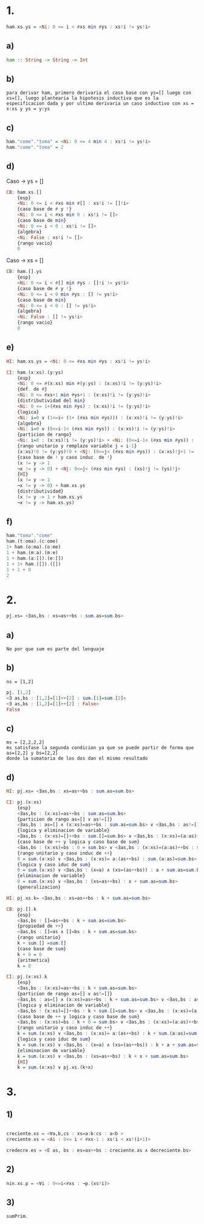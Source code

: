 # 1.
```haskell
ham.xs.ys = <Ni: 0 <= i < #xs min #ys : xs!i != ys!i>
```

## a)
```haskell
ham :: String -> String -> Int
```

## b)
    para derivar ham, primero derivaria el caso base con ys=[] luego con xs=[], luego plantearia la hipotesis inductiva que es la especificacion dada y por ultimo derivaria un caso inductivo con xs = x:xs y ys = y:ys

## c)
```haskell
ham."come"."toma" = <Ni: 0 <= 4 min 4 : xs!i != ys!i>
ham."come"."toma" = 2
```

## d)
Caso -> ys = []
```haskell
CB: ham.xs.[]
    {esp}	
    <Ni: 0 <= i < #xs min #[] : xs!i != []!i>
    {caso base de # y !}
    <Ni: 0 <= i < #xs min 0 : xs!i != []>
    {caso base de min}
    <Ni: 0 <= i < 0 : xs!i != []>
    {algebra}
    <Ni: False : xs!i != []>
    {rango vacio}
    0
```
Caso -> xs = []
```haskell
CB: ham.[].ys
    {esp}	
    <Ni: 0 <= i < #[] min #ys : []!i != ys!i>
    {caso base de # y !}
    <Ni: 0 <= i < 0 min #ys : [] != ys!i>
    {caso base de min}
    <Ni: 0 <= i < 0 : [] != ys!i>
    {algebra}
    <Ni: False : [] != ys!i>
    {rango vacio}
    0
```

## e)

```haskell
HI: ham.xs.ys = <Ni: 0 <= #xs min #ys : xs!i != ys!i>

CI: ham.(x:xs).(y:ys)
    {esp}
    <Ni: 0 <= #(x:xs) min #(y:ys) : (x:xs)!i != (y:ys)!i>
    {def. de #}
    <Ni: 0 <= #xs+1 min #ys+1 : (x:xs)!i != (y:ys)!i>
    {distributividad del min}
    <Ni: 0 <= 1+(#xs min #ys) : (x:xs)!i != (y:ys)!i>
    {logica}
    <Ni: i=0 ∨ (1<=i< (1+ (#xs min #ys))) : (x:xs)!i != (y:ys)!i>
    {algebra}
    <Ni: i=0 ∨ (0<=i-1< (#xs min #ys)) : (x:xs)!i != (y:ys)!i>
    {particion de rango}
    <Ni: i=0 : (x:xs)!i != (y:ys)!i> + <Ni: (0<=i-1< (#xs min #ys)) : (x:xs)!i != (y:ys)!i>
    {rango unitario y remplazo variable j = i-1}
    (x:xs)!0 != (y:ys)!0 + <Nj: (0<=j< (#xs min #ys)) : (x:xs)!j+1 != (y:ys)!j+1>
    {caso base de ! y caso induc. de !}
    (x != y -> 1
    ¬x != y -> 0) + <Nj: 0<=j< (#xs min #ys) : (xs)!j != (ys)!j>
    {HI}
    (x != y -> 1
    ¬x != y -> 0) + ham.xs.ys
    {distributividad}
    (x != y -> 1 + ham.xs.ys
    ¬x != y -> ham.xs.ys) 
```

## f)

```haskell
ham."toma"."come" 
ham.(t:oma).(c:ome) 
1+ ham.(o:ma).(o:me)
1 + ham.(m:a).(m:e)
1 + ham.(a:[]).(e:[])
1 + 1+ ham.([]).([])
1 + 1 + 0
2 
```

# 2.
```haskell
pj.xs= <∃as,bs : xs=as++bs : sum.as=sum.bs>
```

## a)
    No por que sum es parte del lenguaje

## b)
    ns = [1,2]

```haskell
pj. [1,2]
<∃ as,bs : [1,2]=[1]++[2] : sum.[1]=sum.[2]>
<∃ as,bs : [1,2]=[1]++[2] : False>
False
```

## c)
    ms = [2,2,2,2]
    ms satisfase la segunda condicion ya que se puede partir de forma que as=[2,2] y bs=[2,2]
    donde la sumatoria de los dos dan el mismo resultado

## d)
```haskell
HI: pj.xs= <∃as,bs : xs=as++bs : sum.as=sum.bs>

CI: pj.(x:xs)
    {esp}
    <∃as,bs : (x:xs)=as++bs : sum.as=sum.bs>
    {particion de rango as=[] ∨ as!=[]}
    <∃as,bs : as=[] ∧ (x:xs)=as++bs : sum.as=sum.bs> ∨ <∃as,bs : as!=[] ∧ (x:xs)=as++bs : sum.as=sum.bs>
    {logica y eliminacion de variable}
    <∃as,bs : (x:xs)=[]++bs : sum.[]=sum.bs> ∨ <∃as,bs : (x:xs)=(a:as)++bs : sum.(a:as)=sum.bs>
    {caso base de ++ y logica y caso base de sum}
    <∃as,bs : (x:xs)=bs : 0 = sum.bs> ∨ <∃as,bs : (x:xs)=(a:as)++bs : sum.(a:as)=sum.bs>
    {rango unitario y caso induc de ++}
    0 = sum.(x:xs) ∨ <∃as,bs : (x:xs)= a:(as++bs) : sum.(a:as)=sum.bs>
    {logica y caso iduc de sum}
    0 = sum.(x:xs) ∨ <∃as,bs : (x=a) ∧ (xs=(as++bs)) : a + sum.as=sum.bs>
    {eliminacion de variable}
    0 = sum.(x:xs) ∨ <∃as,bs : (xs=as++bs) : x + sum.as=sum.bs>
    {generalizacion}

HI: pj.xs.k= <∃as,bs : xs=as++bs : k + sum.as=sum.bs>

CB: pj.[].k
    {esp}
    <∃as,bs : []=as++bs : k + sum.as=sum.bs>
    {propiedad de ++}
    <∃as,bs : []=as ∧ []=bs : k + sum.as=sum.bs>
    {rango unitario}
    k + sum.[] =sum.[]
    {caso base de sum}
    k + 0 = 0
    {aritmetica}
    k = 0

CI: pj.(x:xs).k
    {esp}
    <∃as,bs : (x:xs)=as++bs : k + sum.as=sum.bs>
    {particion de rango as=[] ∨ as!=[]}
    <∃as,bs : as=[] ∧ (x:xs)=as++bs : k + sum.as=sum.bs> ∨ <∃as,bs : as!=[] ∧ (x:xs)=as++bs : k + sum.as=sum.bs>
    {logica y eliminacion de variable}
    <∃as,bs : (x:xs)=[]++bs : k + sum.[]=sum.bs> ∨ <∃as,bs : (x:xs)=(a:as)++bs : sum.(a:as)=sum.bs>
    {caso base de ++ y logica y caso base de sum}
    <∃as,bs : (x:xs)=bs : k + 0 = sum.bs> ∨ <∃as,bs : (x:xs)=(a:as)++bs : k + sum.(a:as)=sum.bs>
    {rango unitario y caso induc de ++}
    k = sum.(x:xs) ∨ <∃as,bs : (x:xs)= a:(as++bs) : k + sum.(a:as)=sum.bs>
    {logica y caso iduc de sum}
    k = sum.(x:xs) ∨ <∃as,bs : (x=a) ∧ (xs=(as++bs)) : k + a + sum.as=sum.bs>
    {eliminacion de variable}
    k = sum.(x:xs) ∨ <∃as,bs : (xs=as++bs) : k + x + sum.as=sum.bs>
    {HI}
    k = sum.(x:xs) ∨ pj.xs.(k+x)
```

# 3.

## 1)

```haskell

creciente.xs = <∀a,b,cs : xs=a:b:cs : a<b > 
creciente.xs = <Ai : 0<= i < #xs-1 : xs!i < xs!(i+1)>

credecre.es = <E as, bs : es=as++bs : creciente.as ∧ decreciente.bs>
```

## 2)

```haskell
nin.xs.p = <∀i : 0<=i<#xs : ¬p.(xs!i)>
```

## 3)

```haskell
sumPrim. 
```
